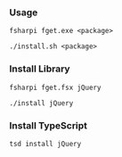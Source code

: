 
### Usage

```
fsharpi fget.exe <package>
```

```
./install.sh <package>
```

### Install Library

```
fsharpi fget.fsx jQuery
```

```
./install jQuery
```

### Install TypeScript

```
tsd install jQuery
```
